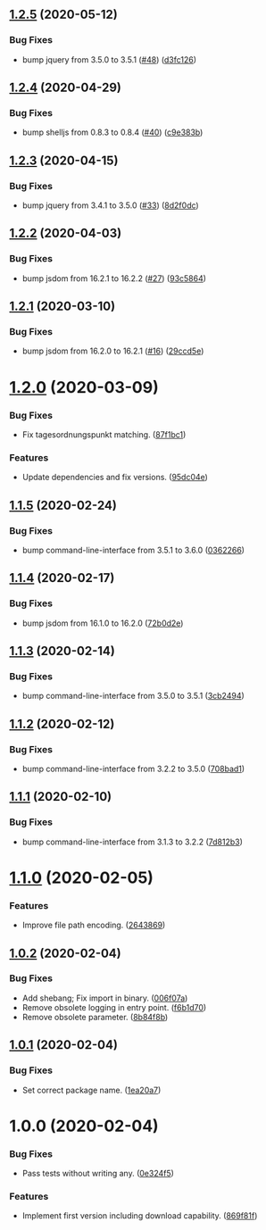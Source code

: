 ## [1.2.5](https://github.com/yeldiRium/more-rubin-scraper/compare/v1.2.4...v1.2.5) (2020-05-12)


### Bug Fixes

* bump jquery from 3.5.0 to 3.5.1 ([#48](https://github.com/yeldiRium/more-rubin-scraper/issues/48)) ([d3fc126](https://github.com/yeldiRium/more-rubin-scraper/commit/d3fc126c8dfb419d8ffe183ff5888b30fdc3e674))

## [1.2.4](https://github.com/yeldiRium/more-rubin-scraper/compare/v1.2.3...v1.2.4) (2020-04-29)


### Bug Fixes

* bump shelljs from 0.8.3 to 0.8.4 ([#40](https://github.com/yeldiRium/more-rubin-scraper/issues/40)) ([c9e383b](https://github.com/yeldiRium/more-rubin-scraper/commit/c9e383b21a7162363bc880997a2086eed9fcfa92))

## [1.2.3](https://github.com/yeldiRium/more-rubin-scraper/compare/v1.2.2...v1.2.3) (2020-04-15)


### Bug Fixes

* bump jquery from 3.4.1 to 3.5.0 ([#33](https://github.com/yeldiRium/more-rubin-scraper/issues/33)) ([8d2f0dc](https://github.com/yeldiRium/more-rubin-scraper/commit/8d2f0dcbb9e1cfabbae66481a11342a3a11e4988))

## [1.2.2](https://github.com/yeldiRium/more-rubin-scraper/compare/v1.2.1...v1.2.2) (2020-04-03)


### Bug Fixes

* bump jsdom from 16.2.1 to 16.2.2 ([#27](https://github.com/yeldiRium/more-rubin-scraper/issues/27)) ([93c5864](https://github.com/yeldiRium/more-rubin-scraper/commit/93c5864b7e3617bfd9e2d3d64c3b194e859aad59))

## [1.2.1](https://github.com/yeldiRium/more-rubin-scraper/compare/v1.2.0...v1.2.1) (2020-03-10)


### Bug Fixes

* bump jsdom from 16.2.0 to 16.2.1 ([#16](https://github.com/yeldiRium/more-rubin-scraper/issues/16)) ([29ccd5e](https://github.com/yeldiRium/more-rubin-scraper/commit/29ccd5e008461ccaf8cd6bdecf5f1c05a0fe448a))

# [1.2.0](https://github.com/yeldiRium/more-rubin-scraper/compare/v1.1.5...v1.2.0) (2020-03-09)


### Bug Fixes

* Fix tagesordnungspunkt matching. ([87f1bc1](https://github.com/yeldiRium/more-rubin-scraper/commit/87f1bc1b1ae5826f7a2071209e57d9fac77097b1))


### Features

* Update dependencies and fix versions. ([95dc04e](https://github.com/yeldiRium/more-rubin-scraper/commit/95dc04ed994654ed77f95ad1539937b1ca81c074))

## [1.1.5](https://github.com/yeldiRium/more-rubin-scraper/compare/v1.1.4...v1.1.5) (2020-02-24)


### Bug Fixes

* bump command-line-interface from 3.5.1 to 3.6.0 ([0362266](https://github.com/yeldiRium/more-rubin-scraper/commit/03622664bdf8502beebb9b0b6fbfae99dc378725))

## [1.1.4](https://github.com/yeldiRium/more-rubin-scraper/compare/v1.1.3...v1.1.4) (2020-02-17)


### Bug Fixes

* bump jsdom from 16.1.0 to 16.2.0 ([72b0d2e](https://github.com/yeldiRium/more-rubin-scraper/commit/72b0d2e98a29d37cc420f1c84d3d0e70423cb031))

## [1.1.3](https://github.com/yeldiRium/more-rubin-scraper/compare/v1.1.2...v1.1.3) (2020-02-14)


### Bug Fixes

* bump command-line-interface from 3.5.0 to 3.5.1 ([3cb2494](https://github.com/yeldiRium/more-rubin-scraper/commit/3cb2494ea14210947d00568cdd2f8f13fd69e5f2))

## [1.1.2](https://github.com/yeldiRium/more-rubin-scraper/compare/v1.1.1...v1.1.2) (2020-02-12)


### Bug Fixes

* bump command-line-interface from 3.2.2 to 3.5.0 ([708bad1](https://github.com/yeldiRium/more-rubin-scraper/commit/708bad1df0479ae9acbe47607d2207b6e782d5f5))

## [1.1.1](https://github.com/yeldiRium/more-rubin-scraper/compare/v1.1.0...v1.1.1) (2020-02-10)


### Bug Fixes

* bump command-line-interface from 3.1.3 to 3.2.2 ([7d812b3](https://github.com/yeldiRium/more-rubin-scraper/commit/7d812b312de844b501d40f20bf0de190c53c8181))

# [1.1.0](https://github.com/yeldiRium/more-rubin-scraper/compare/v1.0.2...v1.1.0) (2020-02-05)


### Features

* Improve file path encoding. ([2643869](https://github.com/yeldiRium/more-rubin-scraper/commit/2643869c3c752ab7a7b48278589d01835b978f24))

## [1.0.2](https://github.com/yeldiRium/more-rubin-scraper/compare/v1.0.1...v1.0.2) (2020-02-04)


### Bug Fixes

* Add shebang; Fix import in binary. ([006f07a](https://github.com/yeldiRium/more-rubin-scraper/commit/006f07a1d543b9a06b5445caac433dfdf3312c77))
* Remove obsolete logging in entry point. ([f6b1d70](https://github.com/yeldiRium/more-rubin-scraper/commit/f6b1d709388cdf95aab832e285324875cba2bd28))
* Remove obsolete parameter. ([8b84f8b](https://github.com/yeldiRium/more-rubin-scraper/commit/8b84f8b145b91b908ce19b254e54717fbaaac5df))

## [1.0.1](https://github.com/yeldiRium/more-rubin-scraper/compare/v1.0.0...v1.0.1) (2020-02-04)


### Bug Fixes

* Set correct package name. ([1ea20a7](https://github.com/yeldiRium/more-rubin-scraper/commit/1ea20a78610a07b55f01ec56e7f3c41e57e71262))

# 1.0.0 (2020-02-04)


### Bug Fixes

* Pass tests without writing any. ([0e324f5](https://github.com/yeldiRium/more-rubin-scraper/commit/0e324f5e68f5b64d0a91f6488fc5b0b3a50f7d78))


### Features

* Implement first version including download capability. ([869f81f](https://github.com/yeldiRium/more-rubin-scraper/commit/869f81fc27b1180eb1b511386d69e4a69d387f45))
